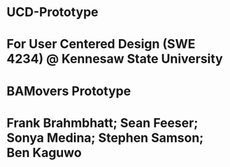 # UCD-Prototype
# For User Centered Design (SWE 4234) @ Kennesaw State University
# BAMovers Prototype
# Frank Brahmbhatt; Sean Feeser; Sonya Medina; Stephen Samson; Ben Kaguwo
